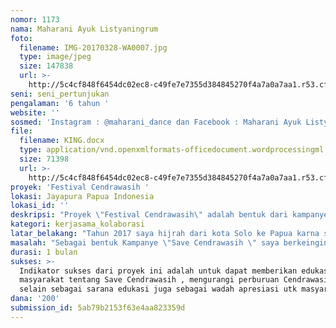 ```yaml
---
nomor: 1173
nama: Maharani Ayuk Listyaningrum
foto:
  filename: IMG-20170328-WA0007.jpg
  type: image/jpeg
  size: 147838
  url: >-
    http://5c4cf848f6454dc02ec8-c49fe7e7355d384845270f4a7a0a7aa1.r53.cf2.rackcdn.com/af62fddd-b197-4683-bca3-c46936543d93/IMG-20170328-WA0007.jpg
seni: seni_pertunjukan
pengalaman: '6 tahun '
website: ''
sosmed: 'Instagram : @maharani_dance dan Facebook : Maharani Ayuk Listya'
file:
  filename: KING.docx
  type: application/vnd.openxmlformats-officedocument.wordprocessingml.document
  size: 71398
  url: >-
    http://5c4cf848f6454dc02ec8-c49fe7e7355d384845270f4a7a0a7aa1.r53.cf2.rackcdn.com/7779a384-00c2-4ac3-9c38-7805ec3cfd89/KING.docx
proyek: 'Festival Cendrawasih '
lokasi: Jayapura Papua Indonesia
lokasi_id: ''
deskripsi: "Proyek \"Festival Cendrawasih\" adalah bentuk dari kampanye Save Cendrawasih. Sebagai simbol dari tanah Papua, Burung Cendrawasih saat ini mengalami exploitasi yang sangat mengancam eksistensinya di masa depan. Lewat Festival Cendrawasih saya ini memberikan educasi kepada masyarakat tentang pentingnya melindungi burung Cendrawasih, karna di Papua justru masyarakat asli yang lebih banyak memburu Cendrawasih untuk di awetkan dan di perjual belikan. Bentuk dari Festival Cendrawasih yaitu \r\n1. Pertunjukan Tari Tentang Burung Cendrawasih  \r\n- Karya \"King\" oleh Maharani Ayuk \r\n- Tari Balada Cendrawasih dari Sanggar-sanggar Jayapura\r\n2. Fashion show  Kostum dari bahan-bahan bekas yg bertemakan burung cendrawasih \r\n- Tujuan  dari Fashion show ini adalah sebagai gambaran bagaimana kita dapat membuat suatu kreasi yg berdasarkan dari burung Cendrawasih tanpa harus membunuh dan memakai Bulu nya. \r\nOleh : Costume designer Retno Tan ( tahun lalu berkesempatan Show di Eropa dgn menggunakan bahan-bahan bekas) \r\n3. Workshop tentang pembuatan Asesoris yg bertemakan Cendrawasih tanpa menggunakan bulu asli dari Cendrawasih \r\nOleh Ibu Fredika Rumkorem seorang pengrajin Asesoris khas Papua dari bahan-bahan lokal dan daur ulang (mahkota kepala, kalung dll)\r\n4 Talkshow Tentang Cendrawasih bekerja sama dengan WWF \r\nFestival akan di adakan di sebuah Hutan di pinggir kota Jayapura"
kategori: kerjasama_kolaborasi
latar_belakang: "Tahun 2017 saya hijrah dari kota Solo ke Papua karna saya ingin meneliti tentang Burung Cendrawasih. \r\nKetertarikan saya terhadap burung ini berlanjut dan pada bulan September saya menerima Hibah dari Djarum  Foundation dan menciptakan sebuah Karya yang merupakan bentuk kecintaan saya dan juga keresahan saya terhadap burung Cendrawasih.  Walaupun saya bukan orang asli Papua tetapi saya peduli dengan keberadaan Cendrawasih di masa depan \r\nMaka saya ingin melanjutkan impian saya utk dapat melindungi Cendrawasih dengan cara saya, cara seorang seniman Tari yaitu lewat seni pertunjukan. \r\n"
masalah: "Sebagai bentuk Kampanye \"Save Cendrawasih \" saya berkeinginan untuk dapat membuat sebuah Festival cendrawasih yang dapat menjadi sarana edukasi terhadap. Masyarakat tentang Cendrawasih saat ini. \r\n"
durasi: 1 bulan
sukses: >-
  Indikator sukses dari proyek ini adalah untuk dapat memberikan edukasi kepada
  masyarakat tentang Save Cendrawasih , mengurangi perburuan Cendrawasih, 
  selain sebagai sarana edukasi juga sebagai wadah apresiasi utk masyarakat
dana: '200'
submission_id: 5ab79b2153f63e4aa823359d
---
```


